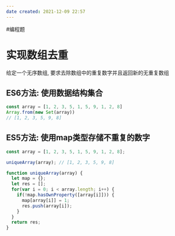 ```yaml
---
date created: 2021-12-09 22:57
---
```


#编程题

# 实现数组去重

给定一个无序数组, 要求去除数组中的重复数字并且返回新的无重复数组

## ES6方法: 使用数据结构集合

```js
const array = [1, 2, 3, 5, 1, 5, 9, 1, 2, 8]
Array.from(new Set(array))
// [1, 2, 3, 5, 9, 8]
```

## ES5方法: 使用map类型存储不重复的数字

```js
const array = [1, 2, 3, 5, 1, 5, 9, 1, 2, 8];

uniqueArray(array); // [1, 2, 3, 5, 9, 8]

function uniqueArray(array) {
  let map = {};
  let res = [];
  for(var i = 0; i < array.length; i++) {
    if(!map.hasOwnProperty([array[i]])) {
      map[array[i]] = 1;
      res.push(array[i]);
    }
  }
  return res;
}

```
